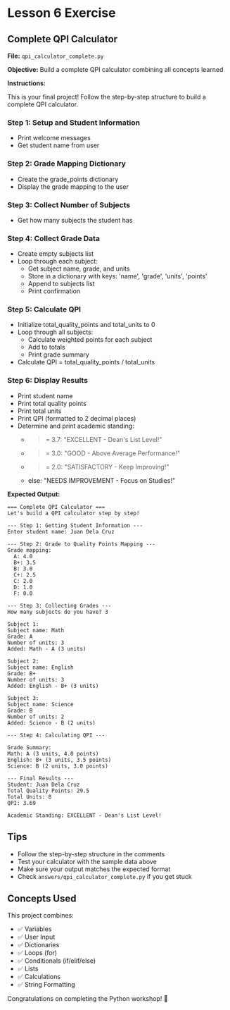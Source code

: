 # Lesson 6 Exercise

## Complete QPI Calculator

**File:** `qpi_calculator_complete.py`

**Objective:** Build a complete QPI calculator combining all concepts learned

**Instructions:**

This is your final project! Follow the step-by-step structure to build a complete QPI calculator.

### Step 1: Setup and Student Information
- Print welcome messages
- Get student name from user

### Step 2: Grade Mapping Dictionary
- Create the grade_points dictionary
- Display the grade mapping to the user

### Step 3: Collect Number of Subjects
- Get how many subjects the student has

### Step 4: Collect Grade Data
- Create empty subjects list
- Loop through each subject:
  - Get subject name, grade, and units
  - Store in a dictionary with keys: 'name', 'grade', 'units', 'points'
  - Append to subjects list
  - Print confirmation

### Step 5: Calculate QPI
- Initialize total_quality_points and total_units to 0
- Loop through all subjects:
  - Calculate weighted points for each subject
  - Add to totals
  - Print grade summary
- Calculate QPI = total_quality_points / total_units

### Step 6: Display Results
- Print student name
- Print total quality points
- Print total units
- Print QPI (formatted to 2 decimal places)
- Determine and print academic standing:
  - >= 3.7: "EXCELLENT - Dean's List Level!"
  - >= 3.0: "GOOD - Above Average Performance!"
  - >= 2.0: "SATISFACTORY - Keep Improving!"
  - else: "NEEDS IMPROVEMENT - Focus on Studies!"

**Expected Output:**
```
=== Complete QPI Calculator ===
Let's build a QPI calculator step by step!

--- Step 1: Getting Student Information ---
Enter student name: Juan Dela Cruz

--- Step 2: Grade to Quality Points Mapping ---
Grade mapping:
  A: 4.0
  B+: 3.5
  B: 3.0
  C+: 2.5
  C: 2.0
  D: 1.0
  F: 0.0

--- Step 3: Collecting Grades ---
How many subjects do you have? 3

Subject 1:
Subject name: Math
Grade: A
Number of units: 3
Added: Math - A (3 units)

Subject 2:
Subject name: English
Grade: B+
Number of units: 3
Added: English - B+ (3 units)

Subject 3:
Subject name: Science
Grade: B
Number of units: 2
Added: Science - B (2 units)

--- Step 4: Calculating QPI ---

Grade Summary:
Math: A (3 units, 4.0 points)
English: B+ (3 units, 3.5 points)
Science: B (2 units, 3.0 points)

--- Final Results ---
Student: Juan Dela Cruz
Total Quality Points: 29.5
Total Units: 8
QPI: 3.69

Academic Standing: EXCELLENT - Dean's List Level!
```

## Tips

- Follow the step-by-step structure in the comments
- Test your calculator with the sample data above
- Make sure your output matches the expected format
- Check `answers/qpi_calculator_complete.py` if you get stuck

## Concepts Used

This project combines:
- ✅ Variables
- ✅ User Input
- ✅ Dictionaries
- ✅ Loops (for)
- ✅ Conditionals (if/elif/else)
- ✅ Lists
- ✅ Calculations
- ✅ String Formatting

Congratulations on completing the Python workshop! 🎉
